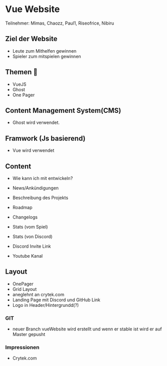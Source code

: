 # Vue Website

Teilnehmer: Mimas, Chaozz, Paul1, Riseofrice, Nibiru

## Ziel der Website

- Leute zum Mithelfen gewinnen
- Spieler zum mitspielen gewinnen

## Themen :pencil:

- VueJS
- Ghost
- One Pager

## Content Management System(CMS)

- Ghost wird verwendet.

## Framwork (Js basierend)

- Vue wird verwendet

## Content

- Wie kann ich mit entwickeln?
- News/Ankündigungen
- Beschreibung des Projekts
- Roadmap
- Changelogs
- Stats (vom Spiel)
- Stats (von Discord)

- Discord Invite Link
- Youtube Kanal

## Layout

- OnePager
- Grid Layout
- aneglehnt an crytek.com
- Landing Page mit Discord und GitHub Link
- Logo in Header/Hintergrundd(?)

### GIT

- neuer Branch vueWebsite wird erstellt und wenn er stable ist wird er auf Master gepusht

### Impressionen

- Crytek.com

